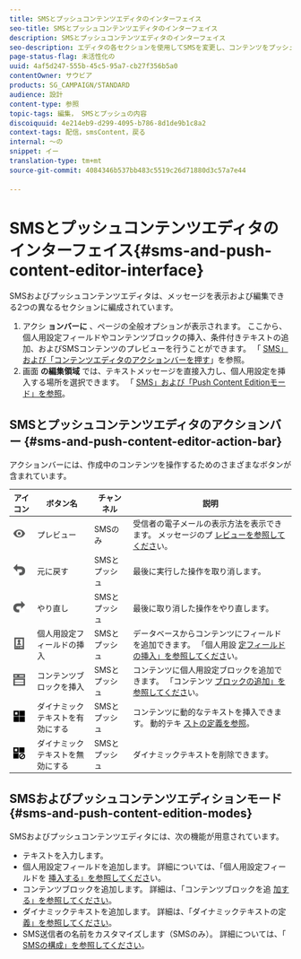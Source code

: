```yaml
---
title: SMSとプッシュコンテンツエディタのインターフェイス
seo-title: SMSとプッシュコンテンツエディタのインターフェイス
description: SMSとプッシュコンテンツエディタのインターフェイス
seo-description: エディタの各セクションを使用してSMSを変更し、コンテンツをプッシュする方法を説明します。
page-status-flag: 未活性化の
uuid: 4af5d247-555b-45c5-95a7-cb27f356b5a0
contentOwner: サウビア
products: SG_CAMPAIGN/STANDARD
audience: 設計
content-type: 参照
topic-tags: 編集， SMSとプッシュの内容
discoiquuid: 4e214eb9-d299-4095-b786-8d1de9b1c8a2
context-tags: 配信，smsContent，戻る
internal: 〜の
snippet: イー
translation-type: tm+mt
source-git-commit: 4084346b537bb483c5519c26d71880d3c57a7e44

---
```



# SMSとプッシュコンテンツエディタのインターフェイス{#sms-and-push-content-editor-interface}

SMSおよびプッシュコンテンツエディタは、メッセージを表示および編集できる2つの異なるセクションに編成されています。

1. アクシ **ョンバーに** 、ページの全般オプションが表示されます。 ここから、個人用設定フィールドやコンテンツブロックの挿入、条件付きテキストの追加、およびSMSコンテンツのプレビューを行うことができます。 「 [SMS」および「コンテンツエディタのアクションバーを押す](../../channels/using/sms-and-push-content-editor-interface.md#sms-and-push-content-editor-action-bar)」を参照。
1. 画面 **の編集領域** では、テキストメッセージを直接入力し、個人用設定を挿入する場所を選択できます。 「 [SMS」および「Push Content Editionモード」を参照](../../channels/using/sms-and-push-content-editor-interface.md#sms-and-push-content-edition-modes)。

## SMSとプッシュコンテンツエディタのアクションバー {#sms-and-push-content-editor-action-bar}

アクションバーには、作成中のコンテンツを操作するためのさまざまなボタンが含まれています。

<table> 
 <thead> 
  <tr> 
   <th> アイコン<br /> </th> 
   <th> ボタン名<br /> </th> 
   <th> チャンネル<br /> </th> 
   <th> 説明<br /> </th> 
  </tr> 
 </thead> 
 <tbody> 
  <tr> 
   <td> <img height="21px" src="assets/viewon_darkgrey-24px.png" /> <br /> </td> 
   <td> <span class="uicontrol">プレビュー</span><br /> </td> 
   <td> SMSのみ<br /> </td> 
   <td> 受信者の電子メールの表示方法を表示できます。 メッセージのプ <a href="../../sending/using/previewing-messages.md">レビューを参照してくださ</a>い。<br /> </td> 
  </tr> 
  <tr> 
   <td> <img height="21px" src="assets/undo_darkgrey-24px.png" /> <br /> </td> 
   <td> <span class="uicontrol">元に戻す</span><br /> </td> 
   <td> SMSとプッシュ<br /> </td> 
   <td> 最後に実行した操作を取り消します。<br /> </td> 
  </tr> 
  <tr> 
   <td> <img height="21px" src="assets/redo_darkgrey-24px.png" /> <br /> </td> 
   <td> <span class="uicontrol">やり直し</span><br /> </td> 
   <td> SMSとプッシュ<br /> </td> 
   <td> 最後に取り消した操作をやり直します。<br /> </td> 
  </tr> 
  <tr> 
   <td> <img height="21px" src="assets/personalization_field_darkgrey-24px.png" /> <br /> </td> 
   <td> <span class="uicontrol">個人用設定フィールドの挿入</span><br /> </td> 
   <td> SMSとプッシュ<br /> </td> 
   <td> データベースからコンテンツにフィールドを追加できます。 「個人用設 <a href="../../designing/using/personalization.md#inserting-a-personalization-field" target="_blank">定フィールドの挿入」を参照してくださ</a>い。<br /> </td> 
  </tr> 
  <tr> 
   <td> <img height="21px" src="assets/personalization_block_darkgrey-24px.png" /> <br /> </td> 
   <td> <span class="uicontrol">コンテンツブロックを挿入</span><br /> </td> 
   <td> SMSとプッシュ<br /> </td> 
   <td> コンテンツに個人用設定ブロックを追加できます。 「コンテンツ <a href="../../designing/using/personalization.md#adding-a-content-block" target="_blank">ブロックの追加」を参照してくださ</a>い。<br /> </td> 
  </tr> 
  <tr> 
   <td> <img height="21px" src="assets/dynamiccontent_24px.png" /> <br /> </td> 
   <td> <span class="uicontrol">ダイナミックテキストを有効にする</span><br /> </td> 
   <td> SMSとプッシュ<br /> </td> 
   <td> コンテンツに動的なテキストを挿入できます。 動的テキ <a href="../../channels/using/defining-dynamic-text.md" target="_blank">ストの定義を参照</a>。<br /> </td> 
  </tr> 
  <tr> 
   <td> <img height="21px" src="assets/dynamiccontentdisable_24px.png" /> <br /> </td> 
   <td> <span class="uicontrol">ダイナミックテキストを無効にする</span><br /> </td> 
   <td> SMSとプッシュ<br /> </td> 
   <td> ダイナミックテキストを削除できます。<br /> </td> 
  </tr> 
 </tbody> 
</table>

## SMSおよびプッシュコンテンツエディションモード {#sms-and-push-content-edition-modes}

SMSおよびプッシュコンテンツエディタには、次の機能が用意されています。

* テキストを入力します。
* 個人用設定フィールドを追加します。 詳細については、「個人用設定フィールドを [挿入する」を参照してくださ](../../designing/using/personalization.md#inserting-a-personalization-field)い。
* コンテンツブロックを追加します。 詳細は、「コンテンツブロックを追 [加する」を参照してください](../../designing/using/personalization.md#adding-a-content-block)。
* ダイナミックテキストを追加します。 詳細は、「ダイナミックテキストの定 [義」を参照してください](../../channels/using/defining-dynamic-text.md)。
* SMS送信者の名前をカスタマイズします（SMSのみ）。 詳細については、「 [SMSの構成」を参照してください](../../administration/using/configuring-sms-channel.md#configuring-sms-properties)。

